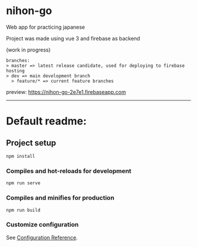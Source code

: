 # nihon-go

Web app for practicing japanese

Project was made using vue 3 and firebase as backend

(work in progress)
```
branches: 
> master => latest release candidate, used for deploying to firebase hosting
> dev => main development branch
  > feature/* => current feature branches
```
preview: https://nihon-go-2e7e1.firebaseapp.com

---
# Default readme:

## Project setup
```
npm install
```

### Compiles and hot-reloads for development
```
npm run serve
```

### Compiles and minifies for production
```
npm run build
```

### Customize configuration
See [Configuration Reference](https://cli.vuejs.org/config/).
